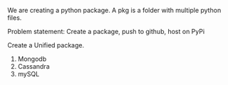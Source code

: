 We are creating a python package.
A pkg is a folder with multiple python files.

Problem statement: Create a package, push to github, host on PyPi

Create a Unified package.
1. Mongodb
2. Cassandra
3. mySQL
